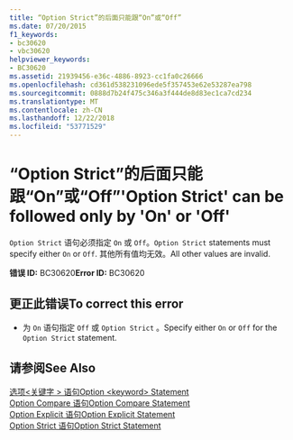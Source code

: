 ```yaml
---
title: “Option Strict”的后面只能跟“On”或“Off”
ms.date: 07/20/2015
f1_keywords:
- bc30620
- vbc30620
helpviewer_keywords:
- BC30620
ms.assetid: 21939456-e36c-4886-8923-cc1fa0c26666
ms.openlocfilehash: cd361d538231096ede5f357453e62e53287ea798
ms.sourcegitcommit: 0888d7b24f475c346a3f444de8d83ec1ca7cd234
ms.translationtype: MT
ms.contentlocale: zh-CN
ms.lasthandoff: 12/22/2018
ms.locfileid: "53771529"
---
```

# <a name="option-strict-can-be-followed-only-by-on-or-off"></a><span data-ttu-id="03c36-102">“Option Strict”的后面只能跟“On”或“Off”</span><span class="sxs-lookup"><span data-stu-id="03c36-102">'Option Strict' can be followed only by 'On' or 'Off'</span></span>
<span data-ttu-id="03c36-103">`Option Strict` 语句必须指定 `On` 或 `Off`。</span><span class="sxs-lookup"><span data-stu-id="03c36-103">`Option Strict` statements must specify either `On` or `Off`.</span></span> <span data-ttu-id="03c36-104">其他所有值均无效。</span><span class="sxs-lookup"><span data-stu-id="03c36-104">All other values are invalid.</span></span>  
  
 <span data-ttu-id="03c36-105">**错误 ID:** BC30620</span><span class="sxs-lookup"><span data-stu-id="03c36-105">**Error ID:** BC30620</span></span>  
  
## <a name="to-correct-this-error"></a><span data-ttu-id="03c36-106">更正此错误</span><span class="sxs-lookup"><span data-stu-id="03c36-106">To correct this error</span></span>  
  
-   <span data-ttu-id="03c36-107">为 `On` 语句指定 `Off` 或 `Option Strict` 。</span><span class="sxs-lookup"><span data-stu-id="03c36-107">Specify either `On` or `Off` for the `Option Strict` statement.</span></span>  
  
## <a name="see-also"></a><span data-ttu-id="03c36-108">请参阅</span><span class="sxs-lookup"><span data-stu-id="03c36-108">See Also</span></span>  
 [<span data-ttu-id="03c36-109">选项\<关键字 > 语句</span><span class="sxs-lookup"><span data-stu-id="03c36-109">Option \<keyword> Statement</span></span>](../../visual-basic/language-reference/statements/option-keyword-statement.md)  
 [<span data-ttu-id="03c36-110">Option Compare 语句</span><span class="sxs-lookup"><span data-stu-id="03c36-110">Option Compare Statement</span></span>](../../visual-basic/language-reference/statements/option-compare-statement.md)  
 [<span data-ttu-id="03c36-111">Option Explicit 语句</span><span class="sxs-lookup"><span data-stu-id="03c36-111">Option Explicit Statement</span></span>](../../visual-basic/language-reference/statements/option-explicit-statement.md)  
 [<span data-ttu-id="03c36-112">Option Strict 语句</span><span class="sxs-lookup"><span data-stu-id="03c36-112">Option Strict Statement</span></span>](../../visual-basic/language-reference/statements/option-strict-statement.md)
